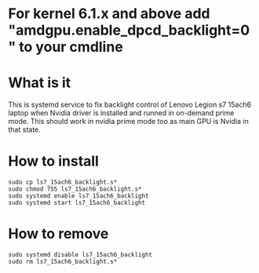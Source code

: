 # For kernel 6.1.x and above add "amdgpu.enable_dpcd_backlight=0" to your cmdline

# What is it
This is systemd service to fix backlight control of Lenovo Legion s7 15ach6 laptop when Nvidia driver is installed and runned in on-demand prime mode. This should work in nvidia prime mode too as main GPU is Nvidia in that state.

# How to install
`sudo cp ls7_15ach6_backlight.s*` <br />
`sudo chmod 755 ls7_15ach6_backlight.s*` <br />
`sudo systemd enable ls7_15ach6_backlight` <br />
`sudo systemd start ls7_15ach6_backlight` <br />

# How to remove
`sudo systemd disable ls7_15ach6_backlight` <br />
`sudo rm ls7_15ach6_backlight.s*`
